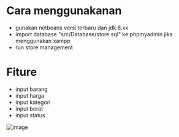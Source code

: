 # Cara menggunakanan

- gunakan netbeans versi terbaru dan jdk 8.xx
- import database "src/Database/store.sql" ke phpmyadmin jika menggunakan xampp 
- run store management

# Fiture

- input barang
- input harga
- input kategori
- input berat
- input status

![image](https://user-images.githubusercontent.com/42316401/126769811-eecf1bb6-6edb-4a2b-a9b1-ebb6b18247cd.png)
